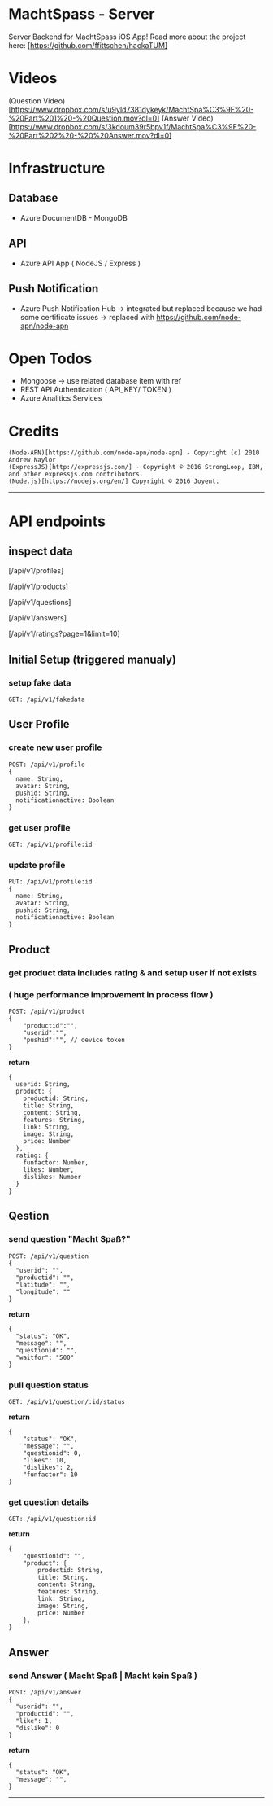 
# MachtSpass - Server

Server Backend for MachtSpass iOS App!
Read more about the project here: [https://github.com/ffittschen/hackaTUM]

# Videos

(Question Video)[https://www.dropbox.com/s/u9yld7381dykeyk/MachtSpa%C3%9F%20-%20Part%201%20-%20Question.mov?dl=0]
(Answer Video)[https://www.dropbox.com/s/3kdoum39r5bpv1f/MachtSpa%C3%9F%20-%20Part%202%20-%20%20Answer.mov?dl=0]

# Infrastructure

## Database

- Azure DocumentDB - MongoDB

## API

- Azure API App ( NodeJS / Express )

## Push Notification 

- Azure Push Notification Hub 
    -> integrated but replaced because we had some certificate issues 
    -> replaced with https://github.com/node-apn/node-apn

# Open Todos

- Mongoose -> use related database item with ref 
- REST API Authentication ( API_KEY/ TOKEN )
- Azure Analitics Services

# Credits

    (Node-APN)[https://github.com/node-apn/node-apn] - Copyright (c) 2010 Andrew Naylor
    (ExpressJS)[http://expressjs.com/] - Copyright © 2016 StrongLoop, IBM, and other expressjs.com contributors.
    (Node.js)[https://nodejs.org/en/] Copyright © 2016 Joyent.

---

# API endpoints

## inspect data

[/api/v1/profiles]

[/api/v1/products]

[/api/v1/questions]

[/api/v1/answers]

[/api/v1/ratings?page=1&limit=10]

## Initial Setup (triggered manualy)

### setup fake data

    GET: /api/v1/fakedata

## User Profile

### create new user profile 
    
    POST: /api/v1/profile
    {
      name: String,
      avatar: String,
      pushid: String,
      notificationactive: Boolean
    }

### get user profile 
    
    GET: /api/v1/profile:id

### update profile

    PUT: /api/v1/profile:id
    {
      name: String,
      avatar: String,
      pushid: String,
      notificationactive: Boolean
    }

## Product

### get product data includes rating & and setup user if not exists 
### ( huge performance improvement in process flow )

    POST: /api/v1/product
    {
        "productid":"",
        "userid":"",
        "pushid":"", // device token
    }


**return**

    {
      userid: String,
      product: {
        productid: String,
        title: String,
        content: String,
        features: String,
        link: String,
        image: String,
        price: Number
      },
      rating: {
        funfactor: Number,
        likes: Number,
        dislikes: Number
      }
    }

## Qestion 

### send question "Macht Spaß?"

    POST: /api/v1/question
    {
      "userid": "",
      "productid": "",
      "latitude": "",
      "longitude": ""
    }


**return**

    {
      "status": "OK",
      "message": "",
      "questionid": "",
      "waitfor": "500"
    }

### pull question status

    GET: /api/v1/question/:id/status
    
**return**

    {
        "status": "OK",
        "message": "",
        "questionid": 0,
        "likes": 10,
        "dislikes": 2,
        "funfactor": 10
    }


### get question details

    GET: /api/v1/question:id
    
**return**

    {
        "questionid": "",
        "product": {
            productid: String,
            title: String,
            content: String,
            features: String,
            link: String,
            image: String,
            price: Number
        },
    }


## Answer 

### send Answer ( Macht Spaß | Macht kein Spaß )

    POST: /api/v1/answer
    {
      "userid": "",
      "productid": "",
      "like": 1,
      "dislike": 0
    }

**return**

    {
      "status": "OK",
      "message": "",
    }

---
